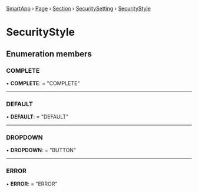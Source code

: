 [SmartApp](../classes/_smart_app_d_.smartapp.md) › [Page](../classes/_pages_page_d_.page.md) › [Section](../classes/_pages_section_d_.section.md) ›  [SecuritySetting](_pages_security_setting_d_.securitysetting.md) ›  [SecurityStyle](_pages_security_setting_d_.securitystyle.md)
# SecurityStyle
## Enumeration members
###  COMPLETE

• **COMPLETE**: = "COMPLETE"

___

###  DEFAULT

• **DEFAULT**: = "DEFAULT"

___

###  DROPDOWN

• **DROPDOWN**: = "BUTTON"

___

###  ERROR

• **ERROR**: = "ERROR"

